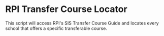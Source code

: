 # RPI Transfer Course Locator
 This script will access RPI's SIS Transfer Course Guide and locates every school that offers a specific transferable course.
